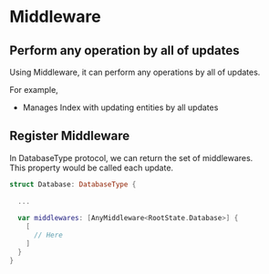 # Middleware

## Perform any operation by all of updates

Using Middleware, it can perform any operations by all of updates.

For example,

* Manages Index with updating entities by all updates

## Register Middleware

In DatabaseType protocol, we can return the set of middlewares.   
This property would be called each update.

```swift
struct Database: DatabaseType {
  
  ...
  
  var middlewares: [AnyMiddleware<RootState.Database>] {
    [
      // Here
    ]
  }  
}
```




